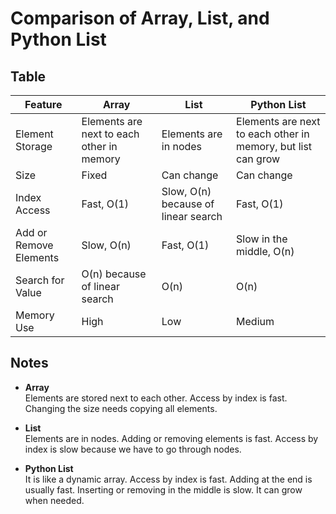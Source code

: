 # Comparison of Array, List, and Python List

## Table

| Feature | Array | List | Python List |
|---------|-------|------|-------------|
| Element Storage | Elements are next to each other in memory | Elements are in nodes | Elements are next to each other in memory, but list can grow |
| Size | Fixed | Can change | Can change |
| Index Access | Fast, O(1) | Slow, O(n) because of linear search | Fast, O(1) |
| Add or Remove Elements | Slow, O(n) | Fast, O(1) | Slow in the middle, O(n) |
| Search for Value | O(n) because of linear search | O(n) | O(n) |
| Memory Use | High | Low | Medium |

## Notes

- **Array**  
  Elements are stored next to each other. Access by index is fast. Changing the size needs copying all elements.

- **List**  
  Elements are in nodes. Adding or removing elements is fast. Access by index is slow because we have to go through nodes.

- **Python List**  
  It is like a dynamic array. Access by index is fast. Adding at the end is usually fast. Inserting or removing in the middle is slow. It can grow when needed.

